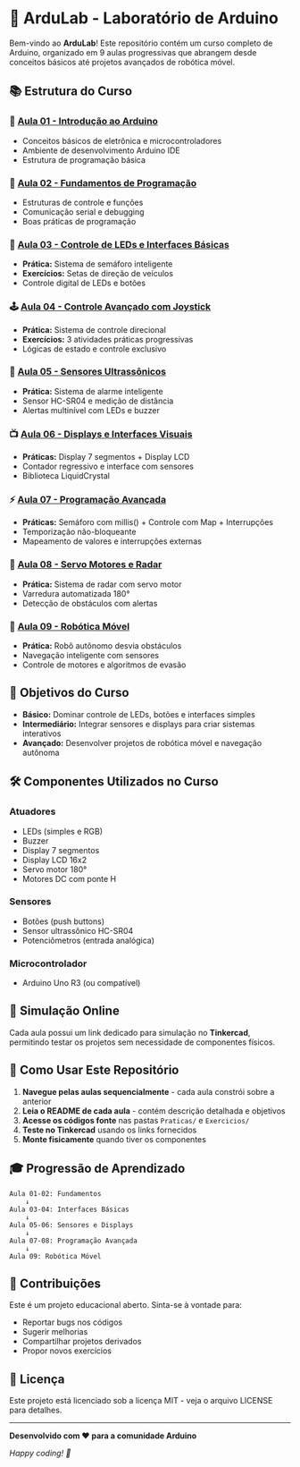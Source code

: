 # 🚀 ArduLab - Laboratório de Arduino

Bem-vindo ao **ArduLab**! Este repositório contém um curso completo de Arduino, organizado em 9 aulas progressivas que abrangem desde conceitos básicos até projetos avançados de robótica móvel.

## 📚 Estrutura do Curso

### 📖 [Aula 01 - Introdução ao Arduino](./Aula01/)

- Conceitos básicos de eletrônica e microcontroladores
- Ambiente de desenvolvimento Arduino IDE
- Estrutura de programação básica

### 📖 [Aula 02 - Fundamentos de Programação](./Aula02/)

- Estruturas de controle e funções
- Comunicação serial e debugging
- Boas práticas de programação

### 🔴 [Aula 03 - Controle de LEDs e Interfaces Básicas](./Aula03/)

- **Prática:** Sistema de semáforo inteligente
- **Exercícios:** Setas de direção de veículos
- Controle digital de LEDs e botões

### 🕹️ [Aula 04 - Controle Avançado com Joystick](./Aula04/)

- **Prática:** Sistema de controle direcional
- **Exercícios:** 3 atividades práticas progressivas
- Lógicas de estado e controle exclusivo

### 📡 [Aula 05 - Sensores Ultrassônicos](./Aula05/)

- **Prática:** Sistema de alarme inteligente
- Sensor HC-SR04 e medição de distância
- Alertas multinível com LEDs e buzzer

### 📺 [Aula 06 - Displays e Interfaces Visuais](./Aula06/)

- **Práticas:** Display 7 segmentos + Display LCD
- Contador regressivo e interface com sensores
- Biblioteca LiquidCrystal

### ⚡ [Aula 07 - Programação Avançada](./Aula07/)

- **Práticas:** Semáforo com millis() + Controle com Map + Interrupções
- Temporização não-bloqueante
- Mapeamento de valores e interrupções externas

### 🎯 [Aula 08 - Servo Motores e Radar](./Aula08/)

- **Prática:** Sistema de radar com servo motor
- Varredura automatizada 180°
- Detecção de obstáculos com alertas

### 🤖 [Aula 09 - Robótica Móvel](./Aula09/)

- **Prática:** Robô autônomo desvia obstáculos
- Navegação inteligente com sensores
- Controle de motores e algoritmos de evasão

## 🎯 Objetivos do Curso

- **Básico:** Dominar controle de LEDs, botões e interfaces simples
- **Intermediário:** Integrar sensores e displays para criar sistemas interativos
- **Avançado:** Desenvolver projetos de robótica móvel e navegação autônoma

## 🛠️ Componentes Utilizados no Curso

### Atuadores

- LEDs (simples e RGB)
- Buzzer
- Display 7 segmentos
- Display LCD 16x2
- Servo motor 180°
- Motores DC com ponte H

### Sensores

- Botões (push buttons)
- Sensor ultrassônico HC-SR04
- Potenciômetros (entrada analógica)

### Microcontrolador

- Arduino Uno R3 (ou compatível)

## 🔗 Simulação Online

Cada aula possui um link dedicado para simulação no **Tinkercad**, permitindo testar os projetos sem necessidade de componentes físicos.

## 📖 Como Usar Este Repositório

1. **Navegue pelas aulas sequencialmente** - cada aula constrói sobre a anterior
2. **Leia o README de cada aula** - contém descrição detalhada e objetivos
3. **Acesse os códigos fonte** nas pastas `Praticas/` e `Exercicios/`
4. **Teste no Tinkercad** usando os links fornecidos
5. **Monte fisicamente** quando tiver os componentes

## 🎓 Progressão de Aprendizado

```
Aula 01-02: Fundamentos
    ↓
Aula 03-04: Interfaces Básicas
    ↓
Aula 05-06: Sensores e Displays
    ↓
Aula 07-08: Programação Avançada
    ↓
Aula 09: Robótica Móvel
```

## 🤝 Contribuições

Este é um projeto educacional aberto. Sinta-se à vontade para:

- Reportar bugs nos códigos
- Sugerir melhorias
- Compartilhar projetos derivados
- Propor novos exercícios

## 📜 Licença

Este projeto está licenciado sob a licença MIT - veja o arquivo LICENSE para detalhes.

---

**Desenvolvido com ❤️ para a comunidade Arduino**

_Happy coding! 🚀_
